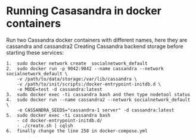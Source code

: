 
# Running Casasandra in docker containers

Run two Cassandra docker containers with different names, here they are cassandra and cassandra2
Creating Cassandra backend storage before starting these services:

    1.  sudo docker network create  socialnetwork_default
    2.  sudo docker run -p 9042:9042 --name cassandra --network socialnetwork_default \
        -v /path/to/data/storage:/var/lib/cassandra \
        -v /path/to/init/scripts:/docker-entrypoint-initdb.d \
        -e MODE=test -d cassandra:latest
    3.  sudo docker exec -ti cassandra bash and then type nodetool status
    4.  sudo docker run --name cassandra2 --network socialnetwork_default \
        -e CASSANDRA_SEEDS="cassandra-1 server" -d cassandra:latest
    5.  sudo docker exec -ti cassandra bash 
        - cd docker-entrypoint-initdb.d/
        - ./create.sh | cqlsh
    6.  finally change the line 258 in docker-compose.yml